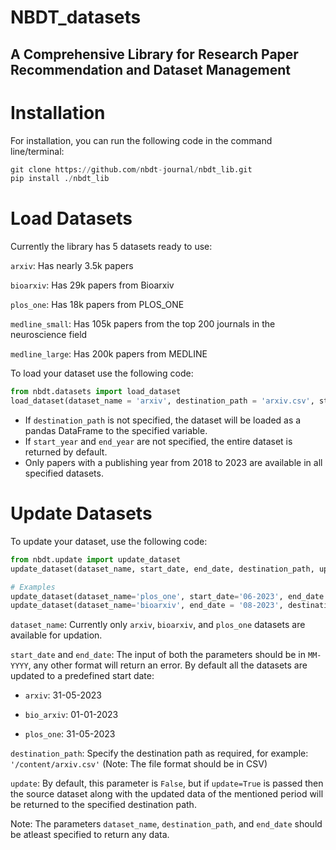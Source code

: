 # NBDT_datasets
## A Comprehensive Library for Research Paper Recommendation and Dataset Management

# Installation

For installation, you can run the following code in the command line/terminal:
```python
git clone https://github.com/nbdt-journal/nbdt_lib.git
pip install ./nbdt_lib

```

# Load Datasets

Currently the library has 5 datasets ready to use:

`arxiv`: Has nearly 3.5k papers

`bioarxiv`: Has 29k papers from Bioarxiv

`plos_one`: Has 18k papers from PLOS_ONE

`medline_small`: Has 105k papers from the top 200 journals in the neuroscience field

`medline_large`: Has 200k papers from MEDLINE

To load your dataset use the following code:

```python
from nbdt.datasets import load_dataset
load_dataset(dataset_name = 'arxiv', destination_path = 'arxiv.csv', start_year = 2018, end_year = 2023)

```
- If `destination_path` is not specified, the dataset will be loaded as a pandas DataFrame to the specified variable.
- If `start_year` and `end_year` are not specified, the entire dataset is returned by default.
- Only papers with a publishing year from 2018 to 2023 are available in all specified datasets.

# Update Datasets

To update your dataset, use the following code:
```python
from nbdt.update import update_dataset
update_dataset(dataset_name, start_date, end_date, destination_path, update)

# Examples
update_dataset(dataset_name='plos_one', start_date='06-2023', end_date = '08-2023', destination_path='plos_one_new.csv', update=True)
update_dataset(dataset_name='bioarxiv', end_date = '08-2023', destination_path='bioarxiv_new.csv') # Here as 'update' and 'start_date' is not specified, their respective default values are applied, e.g False and 01-01-2023.


```
`dataset_name`:   Currently only `arxiv`, `bioarxiv`, and `plos_one` datasets are available for updation.


`start_date` and `end_date`:   The input of both the parameters should be in `MM-YYYY`, any other format will return an error. By default all the datasets are updated to a predefined start date:

- `arxiv`: 31-05-2023
            
- `bio_arxiv`: 01-01-2023
               
- `plos_one`: 31-05-2023

`destination_path`: Specify the destination path as required, for example: `'/content/arxiv.csv'` (Note: The file format should be in CSV)

`update`: By default, this parameter is `False`, but if `update=True` is passed then the source dataset along with the updated data of the mentioned period will be returned to the specified destination path.

Note: The parameters `dataset_name`, `destination_path`, and `end_date` should be atleast specified to return any data.
